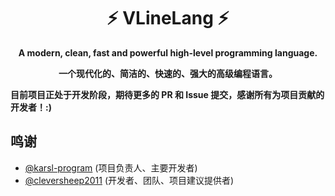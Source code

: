 # <center>⚡ VLineLang ⚡</center>

**<center>A modern, clean, fast and powerful high-level programming language.</center>**

**<center>一个现代化的、简洁的、快速的、强大的高级编程语言。</center>**

**目前项目正处于开发阶段，期待更多的 PR 和 Issue 提交，感谢所有为项目贡献的开发者！:)**

## 鸣谢
- [@karsl-program](htpps://github.com/karsl-program/) (项目负责人、主要开发者)
- [@cleversheep2011](https://github.com/cleversheep2011/) (开发者、团队、项目建议提供者)
